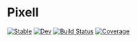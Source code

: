 # Pixell

[![Stable](https://img.shields.io/badge/docs-stable-blue.svg)](https://simonsobs.github.io/Pixell.jl/stable)
[![Dev](https://img.shields.io/badge/docs-dev-blue.svg)](https://simonsobs.github.io/Pixell.jl/dev)
[![Build Status](https://github.com/simonsobs/Pixell.jl/actions/workflows/CI.yml/badge.svg?branch=main)](https://github.com/simonsobs/Pixell.jl/actions/workflows/CI.yml?query=branch%3Amain)
[![Coverage](https://codecov.io/gh/simonsobs/Pixell.jl/branch/main/graph/badge.svg)](https://codecov.io/gh/simonsobs/Pixell.jl)
